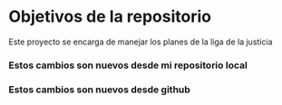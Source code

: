 # Objetivos de la repositorio

Este proyecto se encarga de manejar los planes de la liga de la justicia

### Estos cambios son nuevos desde mi repositorio local
### Estos cambios son nuevos desde github
